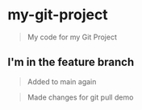 ﻿# my-git-project


> My code for my Git Project 

## I'm in the feature branch 

> Added to main again 

> Made changes for git pull demo
